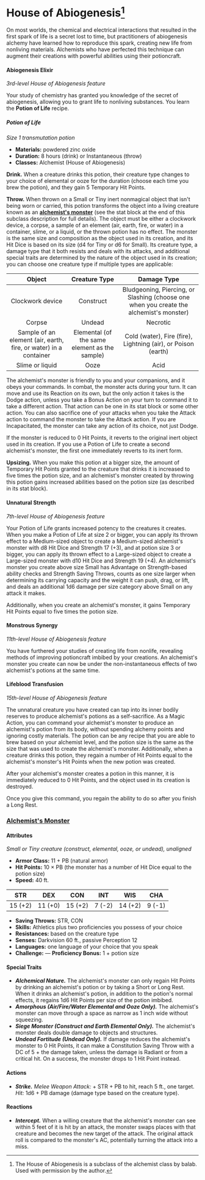 # House of Abiogenesis[^🧪]

On most worlds, the chemical and electrical interactions that resulted in the first spark of life is a secret lost to time, but practitioners of abiogenesis alchemy have learned how to reproduce this spark, creating new life from nonliving materials. Alchemists who have perfected this technique can augment their creations with powerful abilities using their potioncraft.

#### Abiogenesis Elixir

_3rd-level House of Abiogenesis feature_

Your study of chemistry has granted you knowledge of the secret of abiogenesis, allowing you to grant life to nonliving substances. You learn the **Potion of Life** recipe.

##### Potion of Life

_Size 1 transmutation potion_

- **Materials:** powdered zinc oxide
- **Duration:** 8 hours (drink) or Instantaneous (throw)
- **Classes:** Alchemist (House of Abiogenesis)

**Drink.** When a creature drinks this potion, their creature type changes to your choice of elemental or ooze for the duration (choose each time you brew the potion), and they gain 5 Temporary Hit Points.

**Throw.** When thrown on a Small or Tiny inert nonmagical object that isn't being worn or carried, this potion transforms the object into a living creature known as an **[alchemist's monster](#alchemists-monster)** (see the stat block at the end of this subclass description for full details). The object must be either a clockwork device, a corpse, a sample of an element (air, earth, fire, or water) in a container, slime, or a liquid, or the thrown potion has no effect. The monster is the same size and composition as the object used in its creation, and its Hit Dice is based on its size (d4 for Tiny or d6 for Small). Its creature type, a damage type that it both resists and deals with its attacks, and additional special traits are determined by the nature of the object used in its creation; you can choose one creature type if multiple types are applicable:

| Object | Creature Type | Damage Type |
|:-:|:-:|:-:|
| Clockwork device | Construct | Bludgeoning, Piercing, or Slashing (choose one when you create the alchemist's monster) |
| Corpse | Undead | Necrotic |
| Sample of an element (air, earth, fire, or water) in a container | Elemental (of the same element as the sample) | Cold (water), Fire (fire), Lightning (air), or Poison (earth) |
| Slime or liquid | Ooze | Acid |

The alchemist's monster is friendly to you and your companions, and it obeys your commands. In combat, the monster acts during your turn. It can move and use its Reaction on its own, but the only action it takes is the Dodge action, unless you take a Bonus Action on your turn to command it to take a different action. That action can be one in its stat block or some other action. You can also sacrifice one of your attacks when you take the Attack action to command the monster to take the Attack action. If you are Incapacitated, the monster can take any action of its choice, not just Dodge.

If the monster is reduced to 0 Hit Points, it reverts to the original inert object used in its creation. If you use a Potion of Life to create a second alchemist's monster, the first one immediately reverts to its inert form.

**Upsizing.** When you make this potion at a bigger size, the amount of Temporary Hit Points granted to the creature that drinks it is increased to five times the potion size, and an alchemist's monster created by throwing this potion gains increased abilities based on the potion size (as described in its stat block).

#### Unnatural Strength

_7th-level House of Abiogenesis feature_

Your Potion of Life grants increased potency to the creatures it creates. When you make a Potion of Life at size 2 or bigger, you can apply its thrown effect to a Medium-sized object to create a Medium-sized alchemist's monster with d8 Hit Dice and Strength 17 (+3), and at potion size 3 or bigger, you can apply its thrown effect to a Large-sized object to create a Large-sized monster with d10 Hit Dice and Strength 19 (+4). An alchemist's monster you create above size Small has Advantage on Strength-based ability checks and Strength Saving Throws, counts as one size larger when determining its carrying capacity and the weight it can push, drag, or lift, and deals an additional 1d6 damage per size category above Small on any attack it makes.

Additionally, when you create an alchemist's monster, it gains Temporary Hit Points equal to five times the potion size.

#### Monstrous Synergy

_11th-level House of Abiogenesis feature_

You have furthered your studies of creating life from nonlife, revealing methods of improving potioncraft imbibed by your creations. An alchemist's monster you create can now be under the non-instantaneous effects of two alchemist's potions at the same time.

#### Lifeblood Transfusion

_15th-level House of Abiogenesis feature_

The unnatural creature you have created can tap into its inner bodily reserves to produce alchemist's potions as a self-sacrifice. As a Magic Action, you can command your alchemist's monster to produce an alchemist's potion from its body, without spending alchemy points and ignoring costly materials. The potion can be any recipe that you are able to brew based on your alchemist level, and the potion size is the same as the size that was used to create the alchemist's monster. Additionally, when a creature drinks this potion, they regain a number of Hit Points equal to the alchemist's monster's Hit Points when the new potion was created.

After your alchemist's monster creates a potion in this manner, it is immediately reduced to 0 Hit Points, and the object used in its creation is destroyed.

Once you give this command, you regain the ability to do so after you finish a Long Rest.

### [Alchemist's Monster](https://github.com/mpanighetti/dnd5e-monsters/blob/main/special/alchemists-monster.md)

#### Attributes

_Small or Tiny creature (construct, elemental, ooze, or undead), unaligned_

- **Armor Class:** 11 + PB (natural armor)
- **Hit Points:** 10 × PB (the monster has a number of Hit Dice equal to the potion size)
- **Speed:** 40 ft.

|  STR  |  DEX  |  CON  | INT  |  WIS  | CHA  |
|:-----:|:-----:|:-----:|:----:|:-----:|:----:|
|15 (+2)|11 (+0)|15 (+2)|7 (-2)|14 (+2)|9 (-1)|

- **Saving Throws:** STR, CON
- **Skills:** Athletics plus two proficiencies you possess of your choice
- **Resistances:** based on the creature type
- **Senses:** Darkvision 60 ft., passive Perception 12
- **Languages:** one language of your choice that you speak
- **Challenge:** — **Proficiency Bonus:** 1 + potion size

#### Special Traits

- _**Alchemical Nature.**_ The alchemist's monster can only regain Hit Points by drinking an alchemist's potion or by taking a Short or Long Rest. When it drinks an alchemist's potion, in addition to the potion's normal effects, it regains 1d6 Hit Points per size of the potion imbibed.
- _**Amorphous (Air/Fire/Water Elemental and Ooze Only).**_ The alchemist's monster can move through a space as narrow as 1 inch wide without squeezing.
- _**Siege Monster (Construct and Earth Elemental Only).**_ The alchemist's monster deals double damage to objects and structures.
- _**Undead Fortitude (Undead Only).**_ If damage reduces the alchemist's monster to 0 Hit Points, it can make a Constitution Saving Throw with a DC of 5 + the damage taken, unless the damage is Radiant or from a critical hit. On a success, the monster drops to 1 Hit Point instead.

#### Actions

- _**Strike.** Melee Weapon Attack:_ + STR + PB to hit, reach 5 ft., one target. _Hit:_ 1d6 + PB damage (damage type based on the creature type).

#### Reactions

- _**Intercept.**_ When a willing creature that the alchemist's monster can see within 5 feet of it is hit by an attack, the monster swaps places with that creature and becomes the new target of the attack. The original attack roll is compared to the monster's AC, potentially turning the attack into a miss.

[^🧪]: The House of Abiogenesis is a subclass of the alchemist class by balab. Used with permission by the author.
